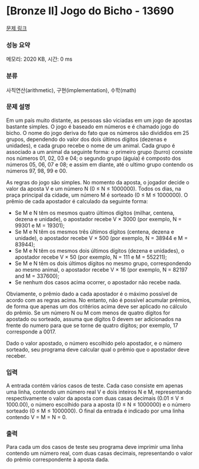 # [Bronze II] Jogo do Bicho - 13690 

[문제 링크](https://www.acmicpc.net/problem/13690) 

### 성능 요약

메모리: 2020 KB, 시간: 0 ms

### 분류

사칙연산(arithmetic), 구현(implementation), 수학(math)

### 문제 설명

<p>Em um país muito distante, as pessoas são viciadas em um jogo de apostas bastante simples. O jogo é baseado em números e é chamado jogo do bicho. O nome do jogo deriva do fato que os números são divididos em 25 grupos, dependendo do valor dos dois últimos dígitos (dezenas e unidades), e cada grupo recebe o nome de um animal. Cada grupo é associado a um animal da seguinte forma: o primeiro grupo (burro) consiste nos números 01, 02, 03 e 04; o segundo grupo (águia) é composto dos números 05, 06, 07 e 08; e assim em diante, até o ultimo grupo contendo os números 97, 98, 99 e 00.</p>

<p>As regras do jogo são simples. No momento da aposta, o jogador decide o valor da aposta V e um número N (0 ≤ N ≤ 1000000). Todos os dias, na praça principal da cidade, um número M é sorteado (0 ≤ M ≤ 1000000). O prêmio de cada apostador é calculado da seguinte forma:</p>

<ul>
	<li>Se M e N têm os mesmos quatro últimos dígitos (milhar, centena, dezena e unidade), o apostador recebe V × 3000 (por exemplo, N = 99301 e M = 19301);</li>
	<li>Se M e N têm os mesmos três últimos dígitos (centena, dezena e unidade), o apostador recebe V × 500 (por exemplo, N = 38944 e M = 83944);</li>
	<li>Se M e N têm os mesmos dois últimos dígitos (dezena e unidades), o apostador recebe V × 50 (por exemplo, N = 111 e M = 552211);</li>
	<li>Se M e N têm os dois últimos dígitos no mesmo grupo, correspondendo ao mesmo animal, o apostador recebe V × 16 (por exemplo, N = 82197 and M = 337600);</li>
	<li>Se nenhum dos casos acima ocorrer, o apostador não recebe nada.</li>
</ul>

<p>Obviamente, o prêmio dado a cada apostador é o máximo possível de acordo com as regras acima. No entanto, não é possível acumular prêmios, de forma que apenas um dos critérios acima deve ser aplicado no cálculo do prêmio. Se um número N ou M com menos de quatro dígitos for apostado ou sorteado, assuma que dígitos 0 devem ser adicionados na frente do numero para que se torne de quatro dígitos; por exemplo, 17 corresponde a 0017.</p>

<p>Dado o valor apostado, o número escolhido pelo apostador, e o número sorteado, seu programa deve calcular qual o prêmio que o apostador deve receber.</p>

### 입력 

 <p>A entrada contém vários casos de teste. Cada caso consiste em apenas uma linha, contendo um número real V e dois inteiros N e M, representando respectivamente o valor da aposta com duas casas decimais (0.01 ≤ V ≤ 1000.00), o número escolhido para a aposta (0 ≤ N ≤ 1000000) e o número sorteado (0 ≤ M ≤ 1000000). O final da entrada é indicado por uma linha contendo V = M = N = 0.</p>

### 출력 

 <p>Para cada um dos casos de teste seu programa deve imprimir uma linha contendo um número real, com duas casas decimais, representando o valor do prêmio correspondente à aposta dada.</p>

